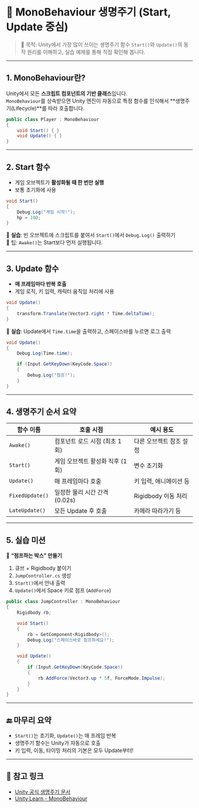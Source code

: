 # 🔁 MonoBehaviour 생명주기 (Start, Update 중심)

> 🎯 목적: Unity에서 가장 많이 쓰이는 생명주기 함수 `Start()`와 `Update()`의 동작 원리를 이해하고, 실습 예제를 통해 직접 확인해 봅니다.  

---

## 1. MonoBehaviour란?

Unity에서 모든 **스크립트 컴포넌트의 기반 클래스**입니다.  
`MonoBehaviour`를 상속받으면 Unity 엔진이 자동으로 특정 함수를 인식해서 **생명주기(Lifecycle)**를 따라 호출합니다.

```csharp
public class Player : MonoBehaviour
{
    void Start() { }
    void Update() { }
}
```

---

## 2. Start 함수

- 게임 오브젝트가 **활성화될 때 한 번만 실행**
- 보통 초기화에 사용

```csharp
void Start()
{
    Debug.Log("게임 시작!");
    hp = 100;
}
```

🧪 **실습**: 빈 오브젝트에 스크립트를 붙여서 `Start()`에서 `Debug.Log()` 출력하기  
🧠 팁: `Awake()`는 Start보다 먼저 실행됩니다.

---

## 3. Update 함수

- **매 프레임마다 반복 호출**
- 게임 로직, 키 입력, 캐릭터 움직임 처리에 사용

```csharp
void Update()
{
    transform.Translate(Vector3.right * Time.deltaTime);
}
```

🧪 **실습**: Update에서 `Time.time`을 출력하고, 스페이스바를 누르면 로그 출력

```csharp
void Update()
{
    Debug.Log(Time.time);

    if (Input.GetKeyDown(KeyCode.Space))
    {
        Debug.Log("점프!");
    }
}
```

---

## 4. 생명주기 순서 요약

| 함수 이름        | 호출 시점                        | 예시 용도             |
|------------------|----------------------------------|------------------------|
| `Awake()`        | 컴포넌트 로드 시점 (최초 1회)     | 다른 오브젝트 참조 설정 |
| `Start()`        | 게임 오브젝트 활성화 직후 (1회)   | 변수 초기화           |
| `Update()`       | 매 프레임마다 호출               | 키 입력, 애니메이션 등  |
| `FixedUpdate()`  | 일정한 물리 시간 간격 (0.02s)     | Rigidbody 이동 처리    |
| `LateUpdate()`   | 모든 Update 후 호출              | 카메라 따라가기 등     |

---

## 5. 실습 미션

🎯 **“점프하는 박스” 만들기**

1. 큐브 + Rigidbody 붙이기
2. `JumpController.cs` 생성
3. `Start()`에서 안내 출력
4. `Update()`에서 Space 키로 점프 (`AddForce`)

```csharp
public class JumpController : MonoBehaviour
{
    Rigidbody rb;

    void Start()
    {
        rb = GetComponent<Rigidbody>();
        Debug.Log("스페이스바로 점프하세요!");
    }

    void Update()
    {
        if (Input.GetKeyDown(KeyCode.Space))
        {
            rb.AddForce(Vector3.up * 5f, ForceMode.Impulse);
        }
    }
}
```

---

## 🔚 마무리 요약

- `Start()`는 초기화, `Update()`는 매 프레임 반복
- 생명주기 함수는 Unity가 자동으로 호출
- 키 입력, 이동, 타이밍 처리의 기본은 모두 Update부터!

---

## 📎 참고 링크

- [Unity 공식 생명주기 문서](https://docs.unity3d.com/Manual/ExecutionOrder.html)
- [Unity Learn - MonoBehaviour](https://learn.unity.com/tutorial/monobehaviour#)

